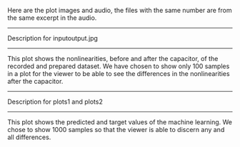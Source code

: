 Here are the plot images and audio, the files with the same number are from the same excerpt in the audio.

________________________________
Description for inputoutput.jpg
________________________________
This plot shows the nonlinearities, before and after the capacitor, of the recorded and prepared dataset.
We have chosen to show only 100 samples in a plot for the viewer to be able to see the differences in the nonlinearities after the capacitor.

________________________________
Description for plots1 and plots2
________________________________
This plot shows the predicted and target values of the machine learning. 
We chose to show 1000 samples so that the viewer is able to discern any and all differences.





